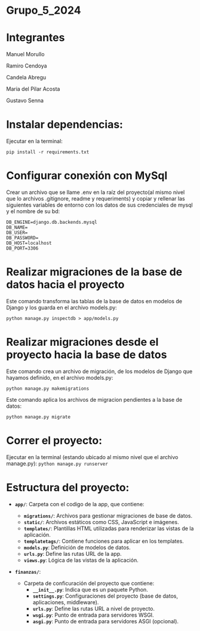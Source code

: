 # Grupo_5_2024

# Integrantes

Manuel Morullo

Ramiro Cendoya

Candela Abregu

Maria del Pilar Acosta

Gustavo Senna


# Instalar dependencias:
Ejecutar en la terminal:

`pip install -r requirements.txt`


# Configurar conexión con MySql
Crear un archivo que se llame .env en la raíz del proyecto(al mismo nivel que lo archivos .gitignore, readme y requeriments) y copiar y rellenar las siguientes variables de entorno con los datos de sus credenciales de mysql y el nombre de su bd:

```
DB_ENGINE=django.db.backends.mysql
DB_NAME=
DB_USER=
DB_PASSWORD=
DB_HOST=localhost
DB_PORT=3306
```


# Realizar migraciones de la base de datos hacia el proyecto
Este comando transforma las tablas de la base de datos en modelos de Django y los guarda en el archivo models.py:

`python manage.py inspectdb > app/models.py`


# Realizar migraciones desde el proyecto hacia la base de datos
Este comando crea un archivo de migración, de los modelos de Django que hayamos definido, en el archivo models.py:

`python manage.py makemigrations`

Este comando aplica los archivos de migracion pendientes a la base de datos:

`python manage.py migrate`


# Correr el proyecto:
Ejecutar en la terminal (estando ubicado al mismo nivel que el archivo manage.py):
`python manage.py runserver`


# Estructura del proyecto:

- **`app/`**: Carpeta con el codigo de la app, que contiene:
    - **`migrations/`**: Archivos para gestionar migraciones de base de datos.
    - **`static/`**: Archivos estáticos como CSS, JavaScript e imágenes.
    - **`templates/`**: Plantillas HTML utilizadas para renderizar las vistas de la aplicación.
    - **`templatetags/`**: Contiene funciones para aplicar en los templates.
    - **`models.py`**: Definición de modelos de datos.
    - **`urls.py`**: Define las rutas URL de la app.
    - **`views.py`**: Lógica de las vistas de la aplicación.

- **`finanzas/`**: 
  - Carpeta de conficuración del proyecto que contiene:
    - **`__init__.py`**: Indica que es un paquete Python.
    - **`settings.py`**: Configuraciones del proyecto (base de datos, aplicaciones, middleware).
    - **`urls.py`**: Define las rutas URL a nivel de proyecto.
    - **`wsgi.py`**: Punto de entrada para servidores WSGI.
    - **`asgi.py`**: Punto de entrada para servidores ASGI (opcional).
